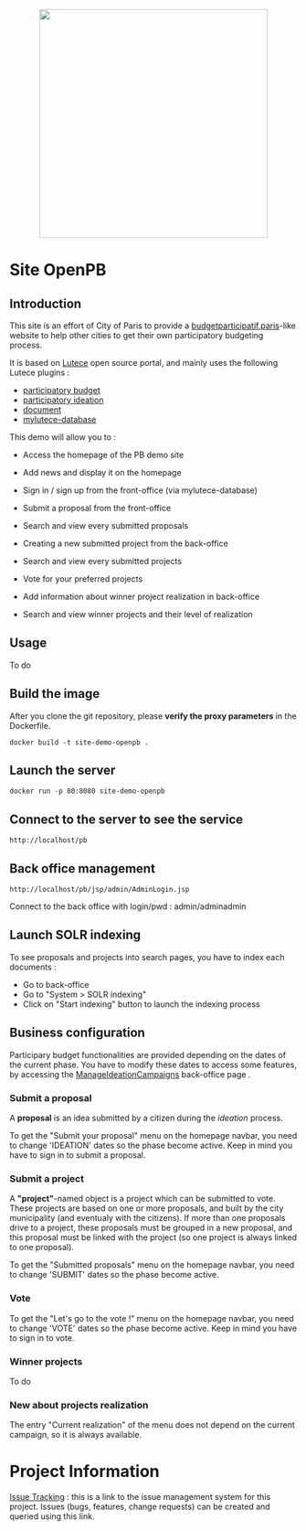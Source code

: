 <p align="center">
<img src="https://raw.githubusercontent.com/lutece-secteur-public/particip-site-participatorybudget/develop/webapp/images/logo-openpb-1280x1024.png" width="400">
</p>

# Site OpenPB

## Introduction

This site is an effort of City of Paris to provide a <a href="https://budgetparticipatif.paris">budgetparticipatif.paris</a>-like website to help other cities to get their own participatory budgeting process.

It is based on [Lutece](https://fr.lutece.paris.fr/fr/) open source portal, and mainly uses the following Lutece plugins :
- [participatory budget](https://github.com/lutece-secteur-public/particip-plugin-participatorybudget)
- [participatory ideation](https://github.com/lutece-secteur-public/particip-plugin-participatoryideation)
- [document](https://github.com/lutece-platform/lutece-cms-plugin-document)
- [mylutece-database](https://github.com/lutece-platform/lutece-auth-module-mylutece-database)

This demo will allow you to :

- Access the homepage of the PB demo site
- Add news and display it on the homepage


- Sign in / sign up from the front-office (via mylutece-database)


- Submit a proposal from the front-office
- Search and view every submitted proposals


- Creating a new submitted project from the back-office
- Search and view every submitted projects
- Vote for your preferred projects


- Add information about winner project realization in back-office
- Search and view winner projects and their level of realization

## Usage

To do

## Build the image

After you clone the git repository, please **verify the proxy parameters** in the Dockerfile.

`docker build -t site-demo-openpb .`

## Launch the server

`docker run -p 80:8080 site-demo-openpb`

## Connect to the server to see the service

`http://localhost/pb`

## Back office management

`http://localhost/pb/jsp/admin/AdminLogin.jsp`

Connect to the back office with login/pwd : admin/adminadmin

## Launch SOLR indexing

To see proposals and projects into search pages, you have to index each documents :
- Go to back-office
- Go to "System > SOLR indexing"
- Click on "Start indexing" button to launch the indexing process

## Business configuration

Participary budget functionalities are provided depending on the dates of the current phase. You have to modify these dates to access some features, by accessing the [ManageIdeationCampaigns](http://localhost:8080/pb/jsp/admin/plugins/participatoryideation/ManageIdeationCampaigns.jsp) back-office page .

### Submit a proposal

A **proposal** is an idea submitted by a citizen during the *ideation* process.

To get the "Submit your proposal" menu on the homepage navbar, you need to change 'IDEATION' dates so the phase become active. Keep in mind you have to sign in to submit a proposal.

### Submit a project

A **"project"**-named object is a project which can be submitted to vote. These projects are based on one or more proposals, and built by the city municipality (and eventualy with the citizens). If more than one proposals drive to a project, these proposals must be grouped in a new proposal, and this proposal must be linked with the project (so one project is always linked to one proposal).

To get the "Submitted proposals" menu on the homepage navbar, you need to change 'SUBMIT' dates so the phase become active.

### Vote

To get the "Let's go to the vote !" menu on the homepage navbar, you need to change 'VOTE' dates so the phase become active. Keep in mind you have to sign in to vote.

### Winner projects

To do 

### New about projects realization

The entry "Current realization" of the menu does not depend on the current campaign, so it is always available.

# Project Information

 [Issue Tracking](http://dev.lutece.paris.fr/jira/browse/PARTIDEA) : this is a link to the issue management system for this project. Issues (bugs, features, change requests) can be created and queried using this link.
